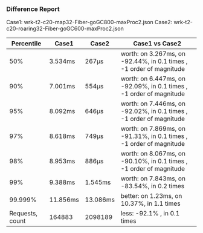 ### Difference Report
Case1: wrk-t2-c20-map32-Fiber-goGC800-maxProc2.json
Case2: wrk-t2-c20-roaring32-Fiber-goGC600-maxProc2.json

|Percentile|Case1|Case2|Case1 vs Case2|
|---|---|---|---|
|50%|3.534ms|267µs|worth: on 3.267ms, on -92.44%, in 0.1 times , -1 order of magnitude|
|90%|7.001ms|554µs|worth: on 6.447ms, on -92.09%, in 0.1 times , -1 order of magnitude|
|95%|8.092ms|646µs|worth: on 7.446ms, on -92.02%, in 0.1 times , -1 order of magnitude|
|97%|8.618ms|749µs|worth: on 7.869ms, on -91.31%, in 0.1 times , -1 order of magnitude|
|98%|8.953ms|886µs|worth: on 8.067ms, on -90.10%, in 0.1 times , -1 order of magnitude|
|99%|9.388ms|1.545ms|worth: on 7.843ms, on -83.54%, in 0.2 times |
|99.999%|11.856ms|13.086ms|better: on 1.23ms, on 10.37%, in 1.1 times |
|Requests, count|164883|2098189|less: -92.1% , in 0.1 times |

